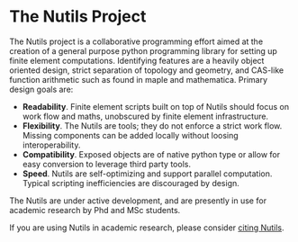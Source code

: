 The Nutils Project
==================

The Nutils project is a collaborative programming effort aimed at the
creation of a general purpose python programming library for setting up finite
element computations. Identifying features are a heavily object oriented
design, strict separation of topology and geometry, and CAS-like function
arithmetic such as found in maple and mathematica. Primary design goals
are:

  * __Readability__. Finite element scripts built on top of Nutils should focus
    on work flow and maths, unobscured by finite element infrastructure.
  * __Flexibility__. The Nutils are tools; they do not enforce a strict work
    flow. Missing components can be added locally without loosing
    interoperability.
  * __Compatibility__. Exposed objects are of native python type or allow for
    easy conversion to leverage third party tools.
  * __Speed__. Nutils are self-optimizing and support parallel computation.
    Typical scripting inefficiencies are discouraged by design.

The Nutils are under active development, and are presently in use for
academic research by Phd and MSc students.

If you are using Nutils in academic research, please consider
[citing Nutils][DOI:Nutils-latest].

[DOI:Nutils-latest]: https://doi.org/10.5281/zenodo.822369
